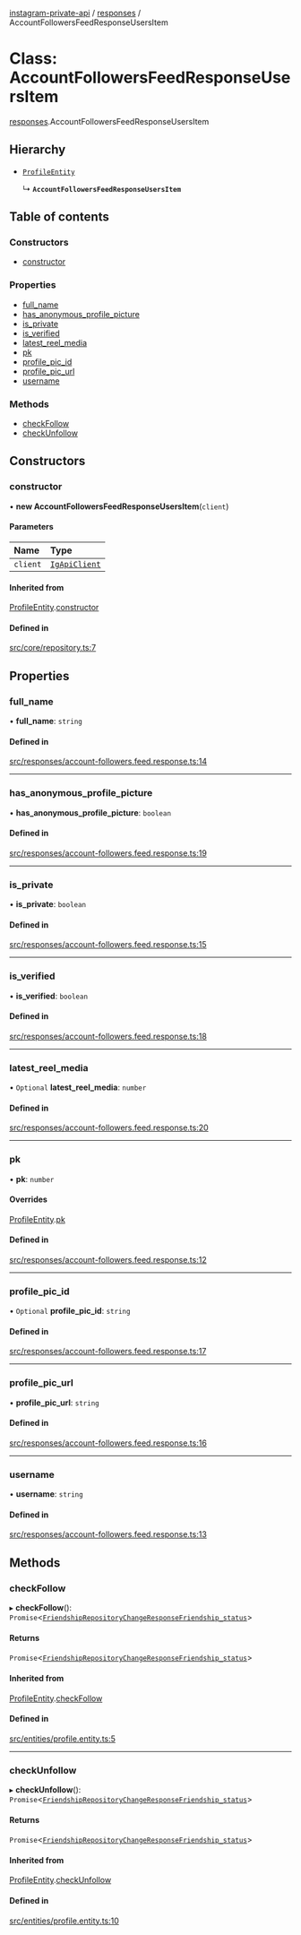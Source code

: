 [instagram-private-api](../../README.md) / [responses](../../modules/responses.md) / AccountFollowersFeedResponseUsersItem

# Class: AccountFollowersFeedResponseUsersItem

[responses](../../modules/responses.md).AccountFollowersFeedResponseUsersItem

## Hierarchy

- [`ProfileEntity`](../entities/ProfileEntity.md)

  ↳ **`AccountFollowersFeedResponseUsersItem`**

## Table of contents

### Constructors

- [constructor](AccountFollowersFeedResponseUsersItem.md#constructor)

### Properties

- [full\_name](AccountFollowersFeedResponseUsersItem.md#full_name)
- [has\_anonymous\_profile\_picture](AccountFollowersFeedResponseUsersItem.md#has_anonymous_profile_picture)
- [is\_private](AccountFollowersFeedResponseUsersItem.md#is_private)
- [is\_verified](AccountFollowersFeedResponseUsersItem.md#is_verified)
- [latest\_reel\_media](AccountFollowersFeedResponseUsersItem.md#latest_reel_media)
- [pk](AccountFollowersFeedResponseUsersItem.md#pk)
- [profile\_pic\_id](AccountFollowersFeedResponseUsersItem.md#profile_pic_id)
- [profile\_pic\_url](AccountFollowersFeedResponseUsersItem.md#profile_pic_url)
- [username](AccountFollowersFeedResponseUsersItem.md#username)

### Methods

- [checkFollow](AccountFollowersFeedResponseUsersItem.md#checkfollow)
- [checkUnfollow](AccountFollowersFeedResponseUsersItem.md#checkunfollow)

## Constructors

### constructor

• **new AccountFollowersFeedResponseUsersItem**(`client`)

#### Parameters

| Name | Type |
| :------ | :------ |
| `client` | [`IgApiClient`](../index/IgApiClient.md) |

#### Inherited from

[ProfileEntity](../entities/ProfileEntity.md).[constructor](../entities/ProfileEntity.md#constructor)

#### Defined in

[src/core/repository.ts:7](https://github.com/Nerixyz/instagram-private-api/blob/b3351b9/src/core/repository.ts#L7)

## Properties

### full\_name

• **full\_name**: `string`

#### Defined in

[src/responses/account-followers.feed.response.ts:14](https://github.com/Nerixyz/instagram-private-api/blob/b3351b9/src/responses/account-followers.feed.response.ts#L14)

___

### has\_anonymous\_profile\_picture

• **has\_anonymous\_profile\_picture**: `boolean`

#### Defined in

[src/responses/account-followers.feed.response.ts:19](https://github.com/Nerixyz/instagram-private-api/blob/b3351b9/src/responses/account-followers.feed.response.ts#L19)

___

### is\_private

• **is\_private**: `boolean`

#### Defined in

[src/responses/account-followers.feed.response.ts:15](https://github.com/Nerixyz/instagram-private-api/blob/b3351b9/src/responses/account-followers.feed.response.ts#L15)

___

### is\_verified

• **is\_verified**: `boolean`

#### Defined in

[src/responses/account-followers.feed.response.ts:18](https://github.com/Nerixyz/instagram-private-api/blob/b3351b9/src/responses/account-followers.feed.response.ts#L18)

___

### latest\_reel\_media

• `Optional` **latest\_reel\_media**: `number`

#### Defined in

[src/responses/account-followers.feed.response.ts:20](https://github.com/Nerixyz/instagram-private-api/blob/b3351b9/src/responses/account-followers.feed.response.ts#L20)

___

### pk

• **pk**: `number`

#### Overrides

[ProfileEntity](../entities/ProfileEntity.md).[pk](../entities/ProfileEntity.md#pk)

#### Defined in

[src/responses/account-followers.feed.response.ts:12](https://github.com/Nerixyz/instagram-private-api/blob/b3351b9/src/responses/account-followers.feed.response.ts#L12)

___

### profile\_pic\_id

• `Optional` **profile\_pic\_id**: `string`

#### Defined in

[src/responses/account-followers.feed.response.ts:17](https://github.com/Nerixyz/instagram-private-api/blob/b3351b9/src/responses/account-followers.feed.response.ts#L17)

___

### profile\_pic\_url

• **profile\_pic\_url**: `string`

#### Defined in

[src/responses/account-followers.feed.response.ts:16](https://github.com/Nerixyz/instagram-private-api/blob/b3351b9/src/responses/account-followers.feed.response.ts#L16)

___

### username

• **username**: `string`

#### Defined in

[src/responses/account-followers.feed.response.ts:13](https://github.com/Nerixyz/instagram-private-api/blob/b3351b9/src/responses/account-followers.feed.response.ts#L13)

## Methods

### checkFollow

▸ **checkFollow**(): `Promise`<[`FriendshipRepositoryChangeResponseFriendship_status`](../../interfaces/responses/FriendshipRepositoryChangeResponseFriendship_status.md)\>

#### Returns

`Promise`<[`FriendshipRepositoryChangeResponseFriendship_status`](../../interfaces/responses/FriendshipRepositoryChangeResponseFriendship_status.md)\>

#### Inherited from

[ProfileEntity](../entities/ProfileEntity.md).[checkFollow](../entities/ProfileEntity.md#checkfollow)

#### Defined in

[src/entities/profile.entity.ts:5](https://github.com/Nerixyz/instagram-private-api/blob/b3351b9/src/entities/profile.entity.ts#L5)

___

### checkUnfollow

▸ **checkUnfollow**(): `Promise`<[`FriendshipRepositoryChangeResponseFriendship_status`](../../interfaces/responses/FriendshipRepositoryChangeResponseFriendship_status.md)\>

#### Returns

`Promise`<[`FriendshipRepositoryChangeResponseFriendship_status`](../../interfaces/responses/FriendshipRepositoryChangeResponseFriendship_status.md)\>

#### Inherited from

[ProfileEntity](../entities/ProfileEntity.md).[checkUnfollow](../entities/ProfileEntity.md#checkunfollow)

#### Defined in

[src/entities/profile.entity.ts:10](https://github.com/Nerixyz/instagram-private-api/blob/b3351b9/src/entities/profile.entity.ts#L10)
